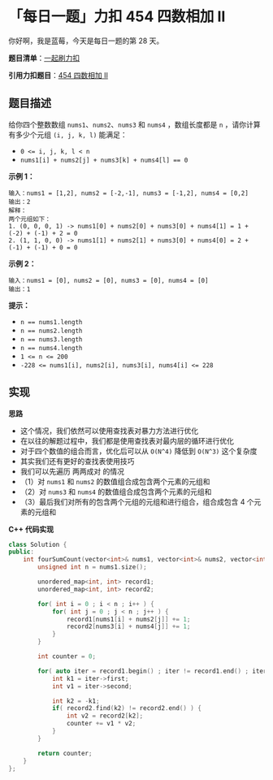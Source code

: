 # 「每日一题」力扣 454 四数相加 II

你好啊，我是蓝莓，今天是每日一题的第 28 天。

**题目清单**：[一起刷力扣](https://blueberry-universe.cn/lc/index.html)

**引用力扣题目**：[454 四数相加 II](https://leetcode.cn/problems/4sum-ii/description/)





## 题目描述

给你四个整数数组 `nums1`、`nums2`、`nums3` 和 `nums4` ，数组长度都是 `n` ，请你计算有多少个元组 `(i, j, k, l)` 能满足：

- `0 <= i, j, k, l < n`
- `nums1[i] + nums2[j] + nums3[k] + nums4[l] == 0`

 

**示例 1：**

```
输入：nums1 = [1,2], nums2 = [-2,-1], nums3 = [-1,2], nums4 = [0,2]
输出：2
解释：
两个元组如下：
1. (0, 0, 0, 1) -> nums1[0] + nums2[0] + nums3[0] + nums4[1] = 1 + (-2) + (-1) + 2 = 0
2. (1, 1, 0, 0) -> nums1[1] + nums2[1] + nums3[0] + nums4[0] = 2 + (-1) + (-1) + 0 = 0
```

**示例 2：**

```
输入：nums1 = [0], nums2 = [0], nums3 = [0], nums4 = [0]
输出：1
```

 

 **提示：**

- `n == nums1.length`
- `n == nums2.length`
- `n == nums3.length`
- `n == nums4.length`
- `1 <= n <= 200`
- `-228 <= nums1[i], nums2[i], nums3[i], nums4[i] <= 228`





## 实现

**思路**

- 这个情况，我们依然可以使用查找表对暴力方法进行优化
- 在以往的解题过程中，我们都是使用查找表对最内层的循环进行优化
- 对于四个数值的组合而言，优化后可以从 `O(N^4)` 降低到 `O(N^3)` 这个复杂度
- 其实我们还有更好的查找表使用技巧
- 我们可以先遍历 两两成对 的情况
- （1）对 `nums1` 和 `nums2` 的数值组合成包含两个元素的元组和
- （2）对 `nums3` 和 `nums4` 的数值组合成包含两个元素的元组和
- （3）最后我们对所有的包含两个元组的元组和进行组合，组合成包含 4 个元素的元组和





**C++ 代码实现**

```c++
class Solution {
public:
    int fourSumCount(vector<int>& nums1, vector<int>& nums2, vector<int>& nums3, vector<int>& nums4) {
        unsigned int n = nums1.size();

        unordered_map<int, int> record1;
        unordered_map<int, int> record2;

        for( int i = 0 ; i < n ; i++ ) {
            for( int j = 0 ; j < n ; j++ ) {
                record1[nums1[i] + nums2[j]] += 1;
                record2[nums3[i] + nums4[j]] += 1;
            }
        }

        int counter = 0;

        for( auto iter = record1.begin() ; iter != record1.end() ; iter++ ) {
            int k1 = iter->first;
            int v1 = iter->second;

            int k2 = -k1;
            if( record2.find(k2) != record2.end() ) {
                int v2 = record2[k2];
                counter += v1 * v2;
            }
        }

        return counter;
    }
};
```

